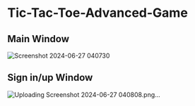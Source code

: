 # Tic-Tac-Toe-Advanced-Game
## Main Window
![Screenshot 2024-06-27 040730](https://github.com/user-attachments/assets/f5fceadf-9874-4fd8-9cb6-1863215c4504)
## Sign in/up Window
![Uploading Screenshot 2024-06-27 040808.png…]()

